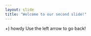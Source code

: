```yaml
---
layout: slide
title: "Welcome to our second slide!"
---
```

+) howdy
Use the left arrow to go back!

